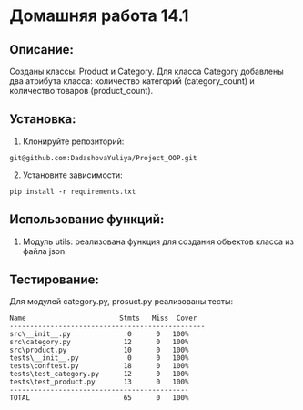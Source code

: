 # Домашняя работа 14.1

## Описание:

Созданы классы: Product и Category.
Для класса Category добавлены два атрибута класса: количество категорий (category_count) 
и количество товаров (product_count).

## Установка:

1. Клонируйте репозиторий:
```
git@github.com:DadashovaYuliya/Project_OOP.git
```
2. Установите зависимости:
```
pip install -r requirements.txt
```
## Использование функций:

1. Модуль utils: реализована функция для создания объектов класса из файла json.


## Тестирование:
Для модулей category.py, prosuct.py реализованы тесты:
```
Name                       Stmts   Miss  Cover
------------------------------------------------
src\__init__.py              0      0   100%
src\category.py             12      0   100%
src\product.py              10      0   100%
tests\__init__.py            0      0   100%
tests\conftest.py           18      0   100%
tests\test_category.py      12      0   100%
tests\test_product.py       13      0   100%
--------------------------------------------
TOTAL                       65      0   100%


```